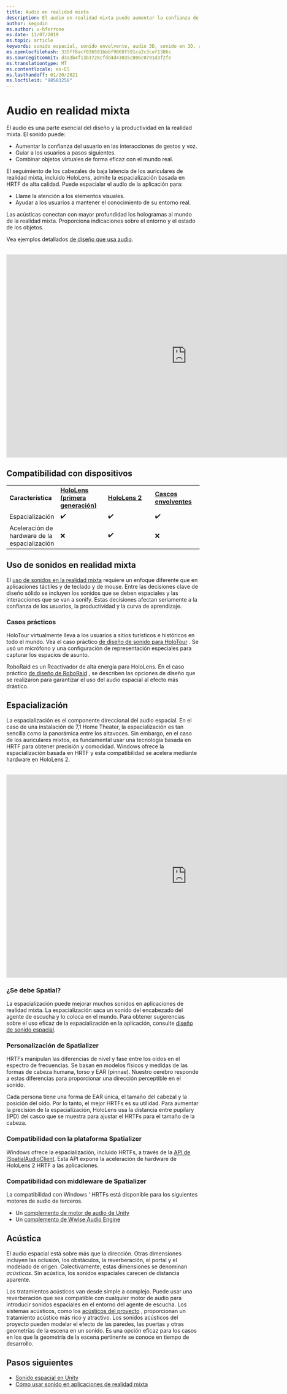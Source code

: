 ```yaml
---
title: Audio en realidad mixta
description: El audio en realidad mixta puede aumentar la confianza de los usuarios en las interacciones de la interfaz de usuario y sumergir a los usuarios en la experiencia.
author: kegodin
ms.author: v-hferrone
ms.date: 11/07/2019
ms.topic: article
keywords: sonido espacial, sonido envolvente, audio 3D, sonido en 3D, audio espacial, auriculares de realidad mixta, auriculares de realidad mixta de Windows, auriculares de realidad virtual, HoloLens, MRTK, kit de herramientas de realidad mixta, casos prácticos, acústicos
ms.openlocfilehash: 335ff8acf036591bbbf9868f591ca2c3cef1386c
ms.sourcegitcommit: d3a3b4f13b3728cfdd4d43035c806c0791d3f2fe
ms.translationtype: MT
ms.contentlocale: es-ES
ms.lasthandoff: 01/20/2021
ms.locfileid: "98583258"
---
```

# <a name="audio-in-mixed-reality"></a>Audio en realidad mixta

El audio es una parte esencial del diseño y la productividad en la realidad mixta. El sonido puede:
* Aumentar la confianza del usuario en las interacciones de gestos y voz.
* Guiar a los usuarios a pasos siguientes.
* Combinar objetos virtuales de forma eficaz con el mundo real.

El seguimiento de los cabezales de baja latencia de los auriculares de realidad mixta, incluido HoloLens, admite la espacialización basada en HRTF de alta calidad. Puede espacialar el audio de la aplicación para:
* Llame la atención a los elementos visuales.
* Ayudar a los usuarios a mantener el conocimiento de su entorno real.

Las acústicas conectan con mayor profundidad los hologramas al mundo de la realidad mixta. Proporciona indicaciones sobre el entorno y el estado de los objetos.

Vea ejemplos detallados [de diseño que usa audio](spatial-sound-design.md).

<br>

<iframe width="940" height="530" src="https://www.youtube.com/embed/PTPvx7mDon4" frameborder="0" allow="accelerometer; autoplay; encrypted-media; gyroscope; picture-in-picture" allowfullscreen></iframe>

## <a name="device-support"></a>Compatibilidad con dispositivos

<table>
    <colgroup>
    <col width="25%" />
    <col width="25%" />
    <col width="25%" />
    <col width="25%" />
    </colgroup>
    <tr>
        <td><strong>Característica</strong></td>
        <td><a href="/hololens/hololens1-hardware"><strong>HoloLens (primera generación)</strong></a></td>
        <td><a href="https://docs.microsoft.com/hololens/hololens2-hardware"><strong>HoloLens 2</strong></td>
        <td><a href="../discover/immersive-headset-hardware-details.md"><strong>Cascos envolventes</strong></a></td>
    </tr>
     <tr>
        <td>Espacialización</td>
        <td>✔️</td>
        <td>✔️</td>
        <td>✔️</td>
    </tr>
     <tr>
        <td>Aceleración de hardware de la espacialización</td>
        <td>❌</td>
        <td>✔️</td>
        <td>❌</td>
    </tr>
</table>

## <a name="use-of-sounds-in-mixed-reality"></a>Uso de sonidos en realidad mixta

El [uso de sonidos en la realidad mixta](spatial-sound-design.md) requiere un enfoque diferente que en aplicaciones táctiles y de teclado y de mouse. Entre las decisiones clave de diseño sólido se incluyen los sonidos que se deben espaciales y las interacciones que se van a sonify. Estas decisiones afectan seriamente a la confianza de los usuarios, la productividad y la curva de aprendizaje.

### <a name="case-studies"></a>Casos prácticos

HoloTour virtualmente lleva a los usuarios a sitios turísticos e históricos en todo el mundo. Vea el caso práctico [de diseño de sonido para HoloTour](case-study-spatial-sound-design-for-holotour.md) . Se usó un micrófono y una configuración de representación especiales para capturar los espacios de asunto.

RoboRaid es un Reactivador de alta energía para HoloLens. En el caso práctico [de diseño de RoboRaid](case-study-using-spatial-sound-in-roboraid.md) , se describen las opciones de diseño que se realizaron para garantizar el uso del audio espacial al efecto más drástico.

## <a name="spatialization"></a>Espacialización

La espacialización es el componente direccional del audio espacial. En el caso de una instalación de 7,1 Home Theater, la espacialización es tan sencilla como la panorámica entre los altavoces. Sin embargo, en el caso de los auriculares mixtos, es fundamental usar una tecnología basada en HRTF para obtener precisión y comodidad. Windows ofrece la espacialización basada en HRTF y esta compatibilidad se acelera mediante hardware en HoloLens 2.

<br>

<iframe width="940" height="530" src="https://www.youtube.com/embed/aB3TDjYklmo" frameborder="0" allow="accelerometer; autoplay; encrypted-media; gyroscope; picture-in-picture" allowfullscreen></iframe>

### <a name="should-i-spatialize"></a>¿Se debe Spatial?

La espacialización puede mejorar muchos sonidos en aplicaciones de realidad mixta. La espacialización saca un sonido del encabezado del agente de escucha y lo coloca en el mundo. Para obtener sugerencias sobre el uso eficaz de la espacialización en la aplicación, consulte [diseño de sonido espacial](spatial-sound-design.md).

### <a name="spatializer-personalization"></a>Personalización de Spatializer

HRTFs manipulan las diferencias de nivel y fase entre los oídos en el espectro de frecuencias. Se basan en modelos físicos y medidas de las formas de cabeza humana, torso y EAR (pinnae). Nuestro cerebro responde a estas diferencias para proporcionar una dirección perceptible en el sonido.

Cada persona tiene una forma de EAR única, el tamaño del cabezal y la posición del oído. Por lo tanto, el mejor HRTFs es su utilidad. Para aumentar la precisión de la espacialización, HoloLens usa la distancia entre pupilary (IPD) del casco que se muestra para ajustar el HRTFs para el tamaño de la cabeza.

### <a name="spatializer-platform-support"></a>Compatibilidad con la plataforma Spatializer

Windows ofrece la espacialización, incluido HRTFs, a través de la [API de ISpatialAudioClient](/windows/win32/coreaudio/spatial-sound). Esta API expone la aceleración de hardware de HoloLens 2 HRTF a las aplicaciones.

### <a name="spatializer-middleware-support"></a>Compatibilidad con middleware de Spatializer

La compatibilidad con Windows ' HRTFs está disponible para los siguientes motores de audio de terceros.
* Un [complemento de motor de audio de Unity](../develop/unity/spatial-sound-in-unity.md)
* Un [complemento de Wwise Audio Engine](https://www.audiokinetic.com/products/plug-ins/msspatial/)

## <a name="acoustics"></a>Acústica

El audio espacial está sobre más que la dirección. Otras dimensiones incluyen las oclusión, los obstáculos, la reverberación, el portal y el modelado de origen. Colectivamente, estas dimensiones se denominan *acústicas*. Sin acústica, los sonidos espaciales carecen de distancia aparente.

Los tratamientos acústicos van desde simple a complejo. Puede usar una reverberación que sea compatible con cualquier motor de audio para introducir sonidos espaciales en el entorno del agente de escucha. Los sistemas acústicos, como los [acústicos del proyecto](/gaming/acoustics/what-is-acoustics)  , proporcionan un tratamiento acústico más rico y atractivo. Los sonidos acústicos del proyecto pueden modelar el efecto de las paredes, las puertas y otras geometrías de la escena en un sonido. Es una opción eficaz para los casos en los que la geometría de la escena pertinente se conoce en tiempo de desarrollo.

## <a name="next-steps"></a>Pasos siguientes

- [Sonido espacial en Unity](../develop/unity/spatial-sound-in-unity.md)
- [Cómo usar sonido en aplicaciones de realidad mixta](spatial-sound-design.md)